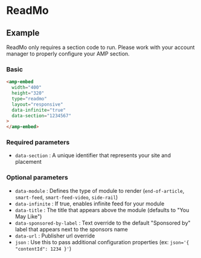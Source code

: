 <!---
Copyright 2019 The AMP HTML Authors. All Rights Reserved.

Licensed under the Apache License, Version 2.0 (the "License");
you may not use this file except in compliance with the License.
You may obtain a copy of the License at

      http://www.apache.org/licenses/LICENSE-2.0

Unless required by applicable law or agreed to in writing, software
distributed under the License is distributed on an "AS-IS" BASIS,
WITHOUT WARRANTIES OR CONDITIONS OF ANY KIND, either express or implied.
See the License for the specific language governing permissions and
limitations under the License.
-->

# ReadMo

## Example

ReadMo only requires a section code to run. Please work with your account manager to properly configure your AMP section.

### Basic

```html
<amp-embed
  width="400"
  height="320"
  type="readmo"
  layout="responsive"
  data-infinite="true"
  data-section="1234567"
>
</amp-embed>
```

### Required parameters

-   `data-section` : A unique identifier that represents your site and placement

### Optional parameters

-   `data-module` : Defines the type of module to render (`end-of-article`, `smart-feed`, `smart-feed-video`, `side-rail`)
-   `data-infinite` : If true, enables infinite feed for your module
-   `data-title` : The title that appears above the module (defaults to "You May Like")
-   `data-sponsored-by-label` : Text override to the default "Sponsored by" label that appears next to the sponsors name
-   `data-url` : Publisher url override
-   `json` : Use this to pass additional configuration properties (ex: `json='{ "contentId": 1234 }'`)
